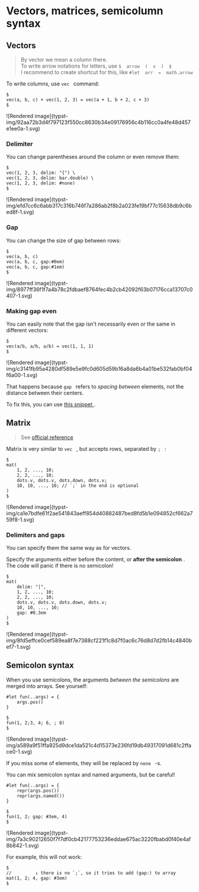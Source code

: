 #  Vectors, matrices, semicolumn syntax

##  Vectors

> By vector we mean a column there.  
>  To write arrow notations for letters, use ` $  arrow  (  v  )  $  `  
>  I recommend to create shortcut for this, like ` #let  arr  =  math.arrow  `

To write columns, use ` vec  ` command:

    
    
    $
    vec(a, b, c) + vec(1, 2, 3) = vec(a + 1, b + 2, c + 3)
    $

![Rendered image](typst-
img/92aa72b3d4f797123f550cc8630b34e09176956c4b116cc0a4fe48d457e1ee0a-1.svg)

###  Delimiter

You can change parentheses around the column or even remove them:

    
    
    $
    vec(1, 2, 3, delim: "{") \
    vec(1, 2, 3, delim: bar.double) \
    vec(1, 2, 3, delim: #none)
    $

![Rendered image](typst-
img/efd7cc6c6abb317c316b746f7a286ab2f8b2a023fe19bf77c15638db9c6bed8f-1.svg)

###  Gap

You can change the size of gap between rows:

    
    
    $
    vec(a, b, c)
    vec(a, b, c, gap:#0em)
    vec(a, b, c, gap:#1em)
    $

![Rendered image](typst-
img/8977ff36f1f7a4b78c2fdbaef8764fec4b2cb42092f63b07176cca13707c0407-1.svg)

###  Making gap even

You can easily note that the gap isn't necessarily even or the same in
different vectors:

    
    
    $
    vec(a/b, a/b, a/b) = vec(1, 1, 1)
    $

![Rendered image](typst-
img/c3141fb95a4280df589e5e9fc0d605d59b16a8da6b4a01be532fab0bf04f6a00-1.svg)

That happens because ` gap  ` refers to _spacing between_ elements, not the
distance between their centers.

To fix this, you can use [ this snippet ](../../snippets/math/vecs.html) .

##  Matrix

> See [ official reference ](https://typst.app/docs/reference/math/mat/)

Matrix is very similar to ` vec  ` , but accepts rows, separated by ` ;  ` :

    
    
    $
    mat(
        1, 2, ..., 10;
        2, 2, ..., 10;
        dots.v, dots.v, dots.down, dots.v;
        10, 10, ..., 10; // `;` in the end is optional
    )
    $

![Rendered image](typst-
img/ca1e7bdfe61f2ae541843aeff854d40882487bed8fd5b1e094852cf662a759f8-1.svg)

###  Delimiters and gaps

You can specify them the same way as for vectors.

Specify the arguments either before the content, or **after the semicolon** .
The code will panic if there is no semicolon!

    
    
    $
    mat(
        delim: "|",
        1, 2, ..., 10;
        2, 2, ..., 10;
        dots.v, dots.v, dots.down, dots.v;
        10, 10, ..., 10;
        gap: #0.3em
    )
    $

![Rendered image](typst-
img/8fd5effce0cef589ea8f7e7388cf221f1c8d7f0ac6c76d8d7d2fb14c4840bef7-1.svg)

##  Semicolon syntax

When you use semicolons, the arguments _between the semicolons_ are merged
into arrays. See yourself:

    
    
    #let fun(..args) = {
        args.pos()
    }
    
    $
    fun(1, 2;3, 4; 6, ; 8)
    $

![Rendered image](typst-
img/a589a9f51ffa925d9dce1da521c4d15373e236fd19db49317091d681c2fface0-1.svg)

If you miss some of elements, they will be replaced by ` none  ` -s.

You can mix semicolon syntax and named arguments, but be careful!

    
    
    #let fun(..args) = {
        repr(args.pos())
        repr(args.named())
    }
    
    $
    fun(1, 2; gap: #3em, 4)
    $

![Rendered image](typst-
img/7a3c90212650f7f7df0cb42177753236eddae675ac3220fbabd0f40e4af8b842-1.svg)

For example, this will not work:

    
    
    $
    //         ↓ there is no `;`, so it tries to add (gap:) to array
    mat(1, 2; 4, gap: #3em)
    $

